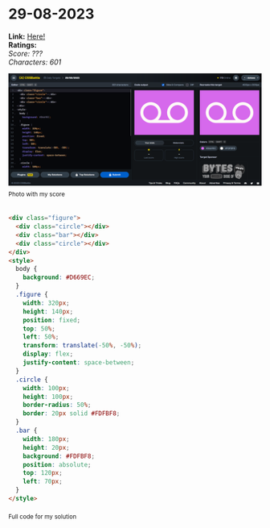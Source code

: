 # 29-08-2023

**Link:** [Here!](https://cssbattle.dev/play/rkf3OoYv0sIG73XnGjNb)
<br>
**Ratings:**
<br>
*Score: ???*
<br>
*Characters: 601*

![29-08-2023](/daily-targets/08-2023/29-08-2023/29-08-2023-solution.png)
<sub>Photo with my score</sub>
<br>
<br>

```html
<div class="figure">
  <div class="circle"></div>
  <div class="bar"></div>
  <div class="circle"></div>
</div>
<style>
  body {
    background: #D669EC;
  }
  .figure {
    width: 320px;
    height: 140px;
    position: fixed;
    top: 50%;
    left: 50%;
    transform: translate(-50%, -50%);
    display: flex;
    justify-content: space-between;
  }
  .circle {
    width: 100px;
    height: 100px;
    border-radius: 50%;
    border: 20px solid #FDFBF8;
  }
  .bar {
    width: 180px;
    height: 20px;
    background: #FDFBF8;
    position: absolute;
    top: 120px;
    left: 70px;
  }
</style>
```
<sub>Full code for my solution</sub>
